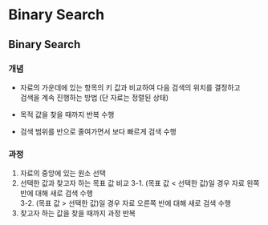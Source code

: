 # Binary Search


## Binary Search

### 개념

 - 자료의 가운데에 있는 항목의 키 값과 비교하여 다음 검색의 위치를 결정하고  
   검색을 계속 진행하는 방법 (단 자료는 정렬된 상태)

- 목적 값을 찾을 때까지 반복 수행

- 검색 범위를 반으로 줄여가면서 보다 빠르게 검색 수행

### 과정

1. 자료의 중앙에 있는 원소 선택  
2. 선택한 값과 찾고자 하는 목표 값 비교
3-1. (목표 값 < 선택한 값)일 경우 자료 왼쪽 반에 대해 새로 검색 수행  
3-2. (목표 값 > 선택한 값)일 경우 자료 오른쪽 반에 대해 새로 검색 수행  
4. 찾고자 하는 값을 찾을 때까지 과정 반복


### 
